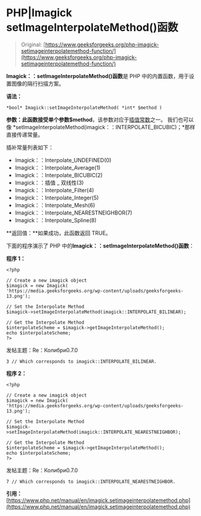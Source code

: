 # PHP|Imagick setImageInterpolateMethod()函数

> Original: [https://www.geeksforgeeks.org/php-imagick-setimageinterpolatemethod-function/](https://www.geeksforgeeks.org/php-imagick-setimageinterpolatemethod-function/)

**Imagick：：setImageInterpolateMethod()函数**是 PHP 中的内置函数，用于设置图像的隔行扫描方案。

**语法：**

```
*bool* Imagick::setImageInterpolateMethod( *int* $method )
```

**参数：**此函数接受单个参数**$method**，该参数对应于[插值常数](https://www.php.net/manual/en/imagick.constants.php#imagick.constants.interpolate-undefined)之一。 我们也可以像
*setImageInterpolateMethod(imagick：：INTERPOLATE_BICUBIC)；*那样直接传递常量。

插补常量列表如下：

*   Imagick：：Interpolate_UNDEFINED(0)
*   Imagick：：Interpolate_Average(1)
*   Imagick：：Interpolate_BICUBIC(2)
*   Imagick：：插值 _ 双线性(3)
*   Imagick：：Interpolate_Filter(4)
*   Imagick：：Interpolate_Integer(5)
*   Imagick：：Interpolate_Mesh(6)
*   Imagick：：Interpolate_NEARESTNEIGHBOR(7)
*   Imagick：：Interpolate_Spline(8)

**返回值：**如果成功，此函数返回 TRUE。

下面的程序演示了 PHP 中的**Imagick：：setImageInterpolateMethod()函数**：

**程序 1：**

```
<?php

// Create a new imagick object
$imagick = new Imagick(
'https://media.geeksforgeeks.org/wp-content/uploads/geeksforgeeks-13.png');

// Set the Interpolate Method
$imagick->setImageInterpolateMethod(imagick::INTERPOLATE_BILINEAR);

// Get the Interpolate Method
$interpolateScheme = $imagick->getImageInterpolateMethod();
echo $interpolateScheme;
?>
```

发帖主题：Re：Колибри0.7.0

```
3 // Which corresponds to imagick::INTERPOLATE_BILINEAR.
```

**程序 2：**

```
<?php

// Create a new imagick object
$imagick = new Imagick(
'https://media.geeksforgeeks.org/wp-content/uploads/geeksforgeeks-13.png');

// Set the Interpolate Method
$imagick->setImageInterpolateMethod(imagick::INTERPOLATE_NEARESTNEIGHBOR);

// Get the Interpolate Method
$interpolateScheme = $imagick->getImageInterpolateMethod();
echo $interpolateScheme;
?>
```

发帖主题：Re：Колибри0.7.0

```
7 // Which corresponds to imagick::INTERPOLATE_NEARESTNEIGHBOR.
```

**引用：**[https://www.php.net/manual/en/imagick.setimageinterpolatemethod.php](https://www.php.net/manual/en/imagick.setimageinterpolatemethod.php)